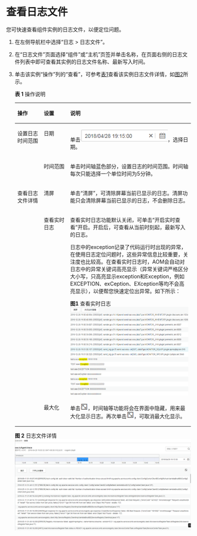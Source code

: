 # 查看日志文件<a name="aom_02_0010"></a>

您可快速查看组件实例的日志文件，以便定位问题。

1.  在左侧导航栏中选择“日志 \> 日志文件”。
2.  在“日志文件”页面选择“组件”或“主机”页签并单击名称，在页面右侧的日志文件列表中即可查看其实例的日志文件名称、最新写入时间。
3.  单击该实例“操作”列的“查看”，可参考[表1](#table108124216110)查看该实例日志文件详情，如[图2](#fig858415135581)所示。

    **表 1**  操作说明

    <a name="table108124216110"></a>
    <table><thead align="left"><tr id="row17444750"><th class="cellrowborder" valign="top" width="15%" id="mcps1.2.4.1.1"><p id="p3738651"><a name="p3738651"></a><a name="p3738651"></a>操作</p>
    </th>
    <th class="cellrowborder" valign="top" width="15%" id="mcps1.2.4.1.2"><p id="p34395333"><a name="p34395333"></a><a name="p34395333"></a>设置</p>
    </th>
    <th class="cellrowborder" valign="top" width="70%" id="mcps1.2.4.1.3"><p id="p34558579"><a name="p34558579"></a><a name="p34558579"></a>说明</p>
    </th>
    </tr>
    </thead>
    <tbody><tr id="row47781518"><td class="cellrowborder" rowspan="2" valign="top" width="15%" headers="mcps1.2.4.1.1 "><p id="p45097725"><a name="p45097725"></a><a name="p45097725"></a>设置日志时间范围</p>
    </td>
    <td class="cellrowborder" valign="top" width="15%" headers="mcps1.2.4.1.2 "><p id="p29037097"><a name="p29037097"></a><a name="p29037097"></a>日期</p>
    </td>
    <td class="cellrowborder" valign="top" width="70%" headers="mcps1.2.4.1.3 "><p id="p217214386243"><a name="p217214386243"></a><a name="p217214386243"></a>单击<a name="image194261854172420"></a><a name="image194261854172420"></a><span><img id="image194261854172420" src="figures/icon-log-timerange.png"></span>，选择日期。</p>
    </td>
    </tr>
    <tr id="row57437397"><td class="cellrowborder" valign="top" headers="mcps1.2.4.1.1 "><p id="p21917606"><a name="p21917606"></a><a name="p21917606"></a>时间范围</p>
    </td>
    <td class="cellrowborder" valign="top" headers="mcps1.2.4.1.2 "><p id="p12156456115"><a name="p12156456115"></a><a name="p12156456115"></a>单击时间轴蓝色部分，设置日志的时间范围。时间轴每次只能选择一个单位时间为5分钟。</p>
    </td>
    </tr>
    <tr id="row6025849"><td class="cellrowborder" rowspan="3" valign="top" width="15%" headers="mcps1.2.4.1.1 "><p id="p18331773"><a name="p18331773"></a><a name="p18331773"></a>查看日志文件详情</p>
    </td>
    <td class="cellrowborder" valign="top" width="15%" headers="mcps1.2.4.1.2 "><p id="p8478608"><a name="p8478608"></a><a name="p8478608"></a>清屏</p>
    </td>
    <td class="cellrowborder" valign="top" width="70%" headers="mcps1.2.4.1.3 "><p id="p15678685"><a name="p15678685"></a><a name="p15678685"></a>单击“清屏”，可清除屏幕当前已显示的日志。清屏功能只会清除屏幕当前已显示的日志，不会删除日志。</p>
    </td>
    </tr>
    <tr id="row6890440"><td class="cellrowborder" valign="top" headers="mcps1.2.4.1.1 "><p id="p21254748"><a name="p21254748"></a><a name="p21254748"></a>查看实时日志</p>
    </td>
    <td class="cellrowborder" valign="top" headers="mcps1.2.4.1.2 "><p id="p1571413710203"><a name="p1571413710203"></a><a name="p1571413710203"></a>查看实时日志功能默认关闭，可单击“开启实时查看”开启。开启后，可查看从当前时刻起，最新写入的日志。</p>
    <p id="p125425218324"><a name="p125425218324"></a><a name="p125425218324"></a>日志中的exception记录了代码运行时出现的异常，在使用日志定位问题时，这些异常信息比较重要，关注度也比较高。在查看实时日志时，AOM会自动对日志中的异常关键词高亮显示（异常关键词严格区分大小写，只高亮显示exception和Exception，例如EXCEPTION、exCeption、EXception等均不会高亮显示），以便帮您快速定位出异常。如下所示：</p>
    <div class="fignone" id="fig16842092161"><a name="fig16842092161"></a><a name="fig16842092161"></a><span class="figcap"><b>图1 </b>查看实时日志</span><br><a name="image66181347192510"></a><a name="image66181347192510"></a><span><img id="image66181347192510" src="figures/查看实时日志.png" height="240.760191" width="359.1"></span></div>
    </td>
    </tr>
    <tr id="row59672869"><td class="cellrowborder" valign="top" headers="mcps1.2.4.1.1 "><p id="p1664227"><a name="p1664227"></a><a name="p1664227"></a>最大化</p>
    </td>
    <td class="cellrowborder" valign="top" headers="mcps1.2.4.1.2 "><p id="p584738"><a name="p584738"></a><a name="p584738"></a>单击<a name="image57621103314"></a><a name="image57621103314"></a><span><img id="image57621103314" src="figures/icon-maximize.png"></span>，时间轴等功能将会在界面中隐藏，用来最大化显示日志。再次单击<a name="image1278214497305"></a><a name="image1278214497305"></a><span><img id="image1278214497305" src="figures/icon-maximize.png"></span>，可取消最大化显示。</p>
    </td>
    </tr>
    </tbody>
    </table>

    **图 2**  日志文件详情<a name="fig858415135581"></a>  
    ![](figures/日志文件详情.png "日志文件详情")


